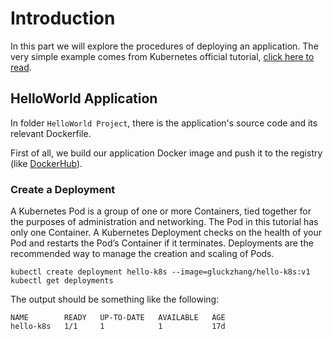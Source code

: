 # Introduction

In this part we will explore the procedures of deploying an application. The very simple example comes from Kubernetes official tutorial, [click here to read](https://kubernetes.io/docs/tutorials/hello-minikube/#create-a-deployment).

## HelloWorld Application

In folder `HelloWorld Project`, there is the application's source code and its relevant Dockerfile.

First of all, we build our application Docker image and push it to the registry (like [DockerHub](https://hub.docker.com/)).

### Create a Deployment

A Kubernetes Pod is a group of one or more Containers, tied together for the purposes of administration and networking. The Pod in this tutorial has only one Container. A Kubernetes Deployment checks on the health of your Pod and restarts the Pod’s Container if it terminates. Deployments are the recommended way to manage the creation and scaling of Pods.

```
kubectl create deployment hello-k8s --image=gluckzhang/hello-k8s:v1
kubectl get deployments
```

The output should be something like the following:

```
NAME        READY   UP-TO-DATE   AVAILABLE   AGE
hello-k8s   1/1     1            1           17d
```

